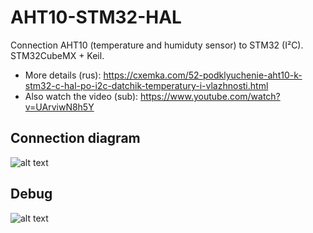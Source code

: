 # AHT10-STM32-HAL
Connection AHT10 (temperature and humiduty sensor) to STM32 (I²C). STM32CubeMX + Keil.
* More details (rus): https://cxemka.com/52-podklyuchenie-aht10-k-stm32-c-hal-po-i2c-datchik-temperatury-i-vlazhnosti.html
* Also watch the video (sub): https://www.youtube.com/watch?v=UArviwN8h5Y
## Connection diagram
![alt text](https://cxemka.com/upload/art/aht10/f103_htu21d_connection.svg)
## Debug
![alt text](https://cxemka.com/upload/art/aht10/watch1_temperature.png)
